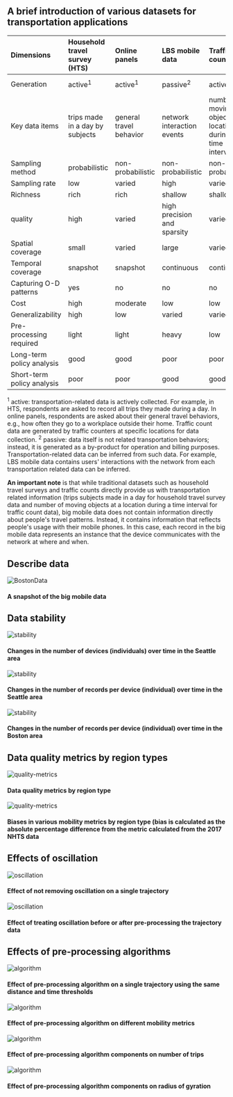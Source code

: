 ## A brief introduction of various datasets for transportation applications


| Dimensions      | Household travel survey (HTS) | Online panels | LBS mobile data | Traffic counts | Smart card data |
| :---        |    :----   |  :--- |   :--- |  :---  | :--- |
| Generation      | active<sup>1</sup> | active<sup>1</sup>   | passive<sup>2</sup> | active<sup>1</sup> | active-passive |
| Key data items  | trips made in a day by subjects | general travel behavior  | network interaction events| number of moving objects at a location during a time interval | a tap in the system |
| Sampling method | probabilistic | non-probabilistic | non-probabilistic | non-probabilistic | non-probabilistic |
| Sampling rate | low | varied | high | varied | high |
| Richness | rich | rich | shallow | shallow | shallow |
| quality | high | varied | high precision and sparsity | varied | varied |
| Spatial coverage | small | varied | large | varied | varied |
| Temporal coverage | snapshot | snapshot | continuous | continuous | continuous |
| Capturing O-D patterns | yes | no | no | no | yes |
| Cost | high | moderate | low | low | low |
| Generalizability | high | low | varied | varied | varied |
| Pre-processing required | light | light | heavy | low | varied |
| Long-term policy analysis | good | good | poor | poor | poor |
| Short-term  policy analysis | poor | poor | good | good | good |

<sup>1</sup> active: transportation-related data is actively collected. For example, in HTS, respondents are asked to record all trips they made during a day. In online panels, respondents are asked about their general travel behaviors, e.g., how often they go to a workplace outside their home. Traffic count data are generated by traffic counters at specific locations for data collection. 
<sup>2</sup> passive: data itself is not related transportation behaviors; instead, it is generated as a by-product for operation and billing purposes. Transportation-related data can be inferred from such data. For example, LBS mobile data contains users' interactions with the network from each transportation related data can be inferred. 

**An important note** is that while traditional datasets such as  household travel surveys and traffic counts directly provide us with transportation related information (trips subjects made in a day for household travel survey data and number of moving objects at a location during a time interval for traffic count data), big mobile data does not contain information directly about people's travel patterns. Instead, it contains information that reflects people's usage with their mobile phones. In this case, each record in the big mobile data represents an instance that the device communicates with the network at where and when. 


## Describe data

![BostonData](https://github.com/bigdata4mobility/bigdata4mobility.github.io/blob/main/assets/describe-data-boston.png)
#### A snapshot of the big mobile data

## Data stability
![stability](https://github.com/bigdata4mobility/bigdata4mobility.github.io/blob/main/assets/data-stability-seattle.jpg)
#### Changes in the number of devices (individuals) over time in the Seattle area

![stability](https://github.com/bigdata4mobility/bigdata4mobility.github.io/blob/main/assets/data-stability-seattle2.jpg)
#### Changes in the number of records per device (individual) over time in the Seattle area

![stability](https://github.com/bigdata4mobility/bigdata4mobility.github.io/blob/main/assets/data-stability-boston.png)
#### Changes in the number of records per device (individual) over time in the Boston area

## Data quality metrics by region types
![quality-metrics](https://github.com/bigdata4mobility/bigdata4mobility.github.io/blob/main/assets/data-quality-metrics-by-region-type.png)
#### Data quality metrics by region type

![quality-metrics](https://github.com/bigdata4mobility/bigdata4mobility.github.io/blob/main/assets/biases-in-mobility-metric-by-region-type.png)
#### Biases in various mobility metrics by region type (bias is calculated as the absolute percentage difference from the metric calculated from the 2017 NHTS data

## Effects of oscillation
![oscillation](https://github.com/bigdata4mobility/bigdata4mobility.github.io/blob/main/assets/effect-of-oscillation.png)
#### Effect of not removing oscillation on a single trajectory

![oscillation](https://github.com/bigdata4mobility/bigdata4mobility.github.io/blob/main/assets/effect-of-pre-or-post-oscillation-treatment.jpg)
#### Effect of treating oscillation before or after pre-processing the trajectory data

## Effects of pre-processing algorithms
![algorithm](https://github.com/bigdata4mobility/bigdata4mobility.github.io/blob/main/assets/effect-of-algorithm.png)
#### Effect of pre-processing algorithm on a single trajectory using the same distance and time thresholds

![algorithm](https://github.com/bigdata4mobility/bigdata4mobility.github.io/blob/main/assets/effect-of-algorithm-on-mobility-metric.png)
#### Effect of pre-processing algorithm on different mobility metrics

![algorithm](https://github.com/bigdata4mobility/bigdata4mobility.github.io/blob/main/assets/effect-of-algorithm-components-on-trips.jpg)
#### Effect of pre-processing algorithm components on number of trips

![algorithm](https://github.com/bigdata4mobility/bigdata4mobility.github.io/blob/main/assets/effect-of-algorithm-components-on-ROG.jpg)
#### Effect of pre-processing algorithm components on radius of gyration